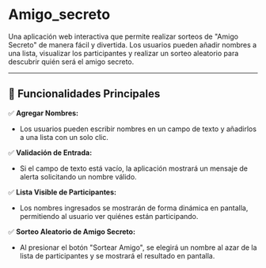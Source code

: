 # Amigo_secreto
Una aplicación web interactiva que permite realizar sorteos de "Amigo Secreto" de manera fácil y divertida. Los usuarios pueden añadir nombres a una lista, visualizar los participantes y realizar un sorteo aleatorio para descubrir quién será el amigo secreto.

---

## 🚀 Funcionalidades Principales

✅ **Agregar Nombres:**
- Los usuarios pueden escribir nombres en un campo de texto y añadirlos a una lista con un solo clic.

✅ **Validación de Entrada:**
- Si el campo de texto está vacío, la aplicación mostrará un mensaje de alerta solicitando un nombre válido.

✅ **Lista Visible de Participantes:**
- Los nombres ingresados se mostrarán de forma dinámica en pantalla, permitiendo al usuario ver quiénes están participando.

✅ **Sorteo Aleatorio de Amigo Secreto:**
- Al presionar el botón "Sortear Amigo", se elegirá un nombre al azar de la lista de participantes y se mostrará el resultado en pantalla.
